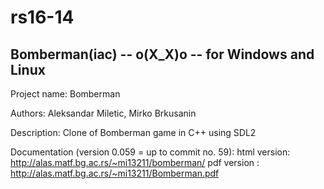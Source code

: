 # rs16-14 
## Bomberman(iac) -- o(X_X)o -- for Windows and Linux 

Project name: Bomberman

Authors: Aleksandar Miletic, Mirko Brkusanin

Description: Clone of Bomberman game in C++ using SDL2

Documentation (version 0.059 = up to commit no. 59): 
  html version: http://alas.matf.bg.ac.rs/~mi13211/bomberman/
  pdf version : http://alas.matf.bg.ac.rs/~mi13211/Bomberman.pdf
